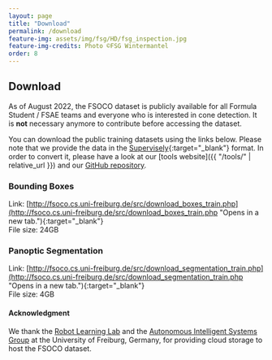 ```yaml
---
layout: page
title: "Download"
permalink: /download
feature-img: assets/img/fsg/HD/fsg_inspection.jpg
feature-img-credits: Photo ©FSG Wintermantel
order: 8
---
```


## Download

As of August 2022, the FSOCO dataset is publicly available for all Formula Student / FSAE teams and everyone who is interested in cone detection.
It is **not** necessary anymore to contribute before accessing the dataset.

You can download the public training datasets using the links below.
Please note that we provide the data in the [Supervisely](https://supervise.ly/ "Opens in a new tab."){:target="_blank"} format.
In order to convert it, please have a look at our [tools website]({{ "/tools/" | relative_url }}) and our [GitHub repository](https://github.com/fsoco/fsoco-dataset).

### Bounding Boxes
Link: [http://fsoco.cs.uni-freiburg.de/src/download_boxes_train.php](http://fsoco.cs.uni-freiburg.de/src/download_boxes_train.php "Opens in a new tab."){:target="_blank"}
<br>
File size: 24GB

### Panoptic Segmentation
Link: [http://fsoco.cs.uni-freiburg.de/src/download_segmentation_train.php](http://fsoco.cs.uni-freiburg.de/src/download_segmentation_train.php "Opens in a new tab."){:target="_blank"}
<br>
File size: 4GB

#### Acknowledgment
We thank the [Robot Learning Lab](https://rl.uni-freiburg.de/) and the [Autonomous Intelligent Systems Group](http://ais.informatik.uni-freiburg.de/) at the University of Freiburg, Germany, for providing cloud storage to host the FSOCO dataset.
